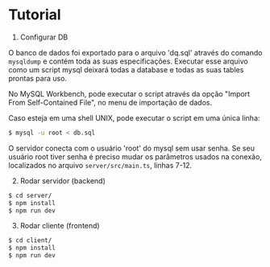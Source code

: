 # Tutorial
1. Configurar DB

O banco de dados foi exportado para o arquivo 'dq.sql'  através do comando `mysqldump` e contém toda as suas especificações. Executar esse arquivo como um script mysql deixará todas a database e todas as suas tables prontas para uso.

No MySQL Workbench, pode executar o script através da opção "Import From Self-Contained File", no menu de importação de dados.

Caso esteja em uma shell UNIX, pode executar o script em uma única linha:
```sh
$ mysql -u root < db.sql
```

O servidor conecta com o usuário 'root' do mysql sem usar senha. Se seu usuário root tiver senha é preciso mudar os parâmetros usados na conexão, localizados no arquivo `server/src/main.ts`, linhas 7-12.


2. Rodar servidor (backend)
```sh
$ cd server/
$ npm install
$ npm run dev
```

3. Rodar cliente (frontend)
```sh
$ cd client/
$ npm install
$ npm run dev
```
